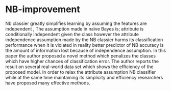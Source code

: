 # NB-improvement
Nb classier greatly simplifies learning by assuming the features are independent , The assumption made in naïve Bayes is; attribute is conditionally independent given the class however the attribute independence assumption made by the NB classier harms its classification performance when it is violated in reality better predictor of NB accuracy is the amount of information lost because of independence assumption. In this paper the author proposed a novel method which penalizes the classes which have higher chances of classification error. The author reports the result on several real-world data set which shows the efficiency of the proposed model. In order to relax the attribute assumption NB classifier while at the same time maintaining its simplicity and efficiency researchers have proposed many effective methods.
